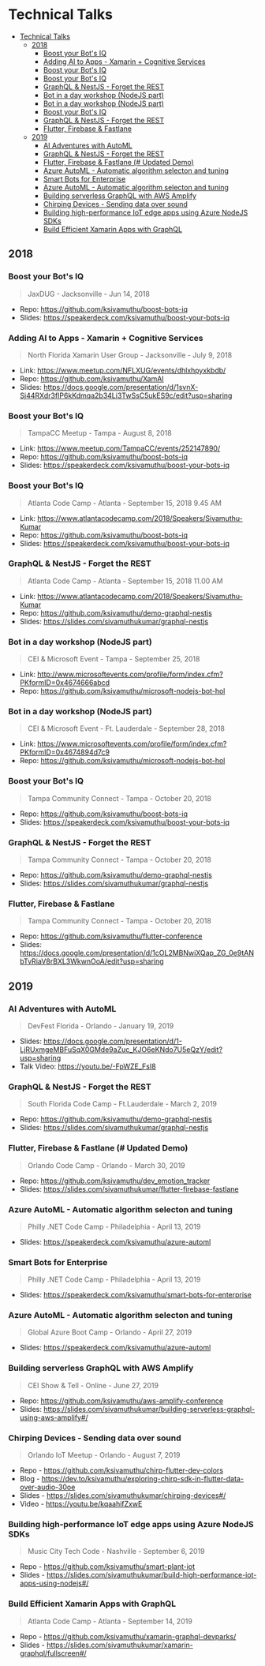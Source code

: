 # Technical Talks
- [Technical Talks](#technical-talks)
  - [2018](#2018)
    - [Boost your Bot's IQ](#boost-your-bots-iq)
    - [Adding AI to Apps - Xamarin + Cognitive Services](#adding-ai-to-apps---xamarin--cognitive-services)
    - [Boost your Bot's IQ](#boost-your-bots-iq-1)
    - [Boost your Bot's IQ](#boost-your-bots-iq-2)
    - [GraphQL & NestJS - Forget the REST](#graphql--nestjs---forget-the-rest)
    - [Bot in a day workshop (NodeJS part)](#bot-in-a-day-workshop-nodejs-part)
    - [Bot in a day workshop (NodeJS part)](#bot-in-a-day-workshop-nodejs-part-1)
    - [Boost your Bot's IQ](#boost-your-bots-iq-3)
    - [GraphQL & NestJS - Forget the REST](#graphql--nestjs---forget-the-rest-1)
    - [Flutter, Firebase & Fastlane](#flutter-firebase--fastlane)
  - [2019](#2019)
    - [AI Adventures with AutoML](#ai-adventures-with-automl)
    - [GraphQL & NestJS - Forget the REST](#graphql--nestjs---forget-the-rest-2)
    - [Flutter, Firebase & Fastlane (# Updated Demo)](#flutter-firebase--fastlane--updated-demo)
    - [Azure AutoML - Automatic algorithm selecton and tuning](#azure-automl---automatic-algorithm-selecton-and-tuning)
    - [Smart Bots for Enterprise](#smart-bots-for-enterprise)
    - [Azure AutoML - Automatic algorithm selecton and tuning](#azure-automl---automatic-algorithm-selecton-and-tuning-1)
    - [Building serverless GraphQL with AWS Amplify](#building-serverless-graphql-with-aws-amplify)
    - [Chirping Devices - Sending data over sound](#chirping-devices---sending-data-over-sound)
    - [Building high-performance IoT edge apps using Azure NodeJS SDKs](#building-high-performance-iot-edge-apps-using-azure-nodejs-sdks)
    - [Build Efficient Xamarin Apps with GraphQL](#build-efficient-xamarin-apps-with-graphql)

## 2018

### Boost your Bot's IQ
> JaxDUG - Jacksonville - Jun 14, 2018

- Repo: https://github.com/ksivamuthu/boost-bots-iq
- Slides: https://speakerdeck.com/ksivamuthu/boost-your-bots-iq

### Adding AI to Apps - Xamarin + Cognitive Services
> North Florida Xamarin User Group - Jacksonville - July 9, 2018

- Link: https://www.meetup.com/NFLXUG/events/dhlxhpyxkbdb/
- Repo: https://github.com/ksivamuthu/XamAI
- Slides: https://docs.google.com/presentation/d/1svnX-Sj44RXdr3fIP6kKdmqa2b34Li3TwSsC5ukES9c/edit?usp=sharing

### Boost your Bot's IQ
> TampaCC Meetup - Tampa - August 8, 2018

- Link: https://www.meetup.com/TampaCC/events/252147890/
- Repo: https://github.com/ksivamuthu/boost-bots-iq
- Slides: https://speakerdeck.com/ksivamuthu/boost-your-bots-iq

### Boost your Bot's IQ
> Atlanta Code Camp - Atlanta - September 15, 2018 9.45 AM

- Link: https://www.atlantacodecamp.com/2018/Speakers/Sivamuthu-Kumar
- Repo: https://github.com/ksivamuthu/boost-bots-iq
- Slides: https://speakerdeck.com/ksivamuthu/boost-your-bots-iq

### GraphQL & NestJS - Forget the REST
> Atlanta Code Camp - Atlanta - September 15, 2018 11.00 AM

- Link: https://www.atlantacodecamp.com/2018/Speakers/Sivamuthu-Kumar
- Repo: https://github.com/ksivamuthu/demo-graphql-nestjs
- Slides: https://slides.com/sivamuthukumar/graphql-nestjs

### Bot in a day workshop (NodeJS part)
> CEI & Microsoft Event - Tampa - September 25, 2018

- Link: http://www.microsoftevents.com/profile/form/index.cfm?PKformID=0x4674666abcd
- Repo: https://github.com/ksivamuthu/microsoft-nodejs-bot-hol

### Bot in a day workshop (NodeJS part)
> CEI & Microsoft Event - Ft. Lauderdale - September 28, 2018

- Link: https://www.microsoftevents.com/profile/form/index.cfm?PKformID=0x4674894d7c9
- Repo: https://github.com/ksivamuthu/microsoft-nodejs-bot-hol

### Boost your Bot's IQ
> Tampa Community Connect - Tampa - October 20, 2018

- Repo: https://github.com/ksivamuthu/boost-bots-iq
- Slides: https://speakerdeck.com/ksivamuthu/boost-your-bots-iq

### GraphQL & NestJS - Forget the REST
> Tampa Community Connect - Tampa - October 20, 2018

- Repo: https://github.com/ksivamuthu/demo-graphql-nestjs
- Slides: https://slides.com/sivamuthukumar/graphql-nestjs

### Flutter, Firebase & Fastlane
> Tampa Community Connect - Tampa - October 20, 2018

- Repo: https://github.com/ksivamuthu/flutter-conference
- Slides: https://docs.google.com/presentation/d/1cOL2MBNwiXQap_ZG_0e9tANbTvRiaV8rBXL3WkwnOoA/edit?usp=sharing

## 2019

### AI Adventures with AutoML
> DevFest Florida - Orlando - January 19, 2019

- Slides: https://docs.google.com/presentation/d/1-LjRUxmgeMBFuSqX0GMde9aZuc_KJO6eKNdo7U5eQzY/edit?usp=sharing
- Talk Video: https://youtu.be/-FpWZE_FsI8
  
### GraphQL & NestJS - Forget the REST
> South Florida Code Camp - Ft.Lauderdale - March 2, 2019

- Repo: https://github.com/ksivamuthu/demo-graphql-nestjs
- Slides: https://slides.com/sivamuthukumar/graphql-nestjs

### Flutter, Firebase & Fastlane (# Updated Demo)
> Orlando Code Camp - Orlando - March 30, 2019

- Repo: https://github.com/ksivamuthu/dev_emotion_tracker
- Slides: https://slides.com/sivamuthukumar/flutter-firebase-fastlane

### Azure AutoML - Automatic algorithm selecton and tuning

> Philly .NET Code Camp - Philadelphia - April 13, 2019

- Slides: https://speakerdeck.com/ksivamuthu/azure-automl

### Smart Bots for Enterprise
> Philly .NET Code Camp - Philadelphia - April 13, 2019

- Slides: https://speakerdeck.com/ksivamuthu/smart-bots-for-enterprise

### Azure AutoML - Automatic algorithm selecton and tuning

> Global Azure Boot Camp - Orlando - April 27, 2019

- Slides: https://speakerdeck.com/ksivamuthu/azure-automl

### Building serverless GraphQL with AWS Amplify

> CEI Show & Tell - Online - June 27, 2019

- Repo: https://github.com/ksivamuthu/aws-amplify-conference
- Slides: https://slides.com/sivamuthukumar/building-serverless-graphql-using-aws-amplify#/

### Chirping Devices - Sending data over sound
> Orlando IoT Meetup - Orlando - August 7, 2019

- Repo - https://github.com/ksivamuthu/chirp-flutter-dev-colors 
- Blog - https://dev.to/ksivamuthu/exploring-chirp-sdk-in-flutter-data-over-audio-30oe 
- Slides - https://slides.com/sivamuthukumar/chirping-devices#/
- Video - https://youtu.be/kqaahifZxwE

### Building high-performance IoT edge apps using Azure NodeJS SDKs

> Music City Tech Code - Nashville - September 6, 2019

- Repo - https://github.com/ksivamuthu/smart-plant-iot
- Slides - https://slides.com/sivamuthukumar/build-high-performance-iot-apps-using-nodejs#/

### Build Efficient Xamarin Apps with GraphQL
> Atlanta Code Camp - Atlanta - September 14, 2019

- Repo - https://github.com/ksivamuthu/xamarin-graphql-devparks/
- Slides - https://slides.com/sivamuthukumar/xamarin-graphql/fullscreen#/

